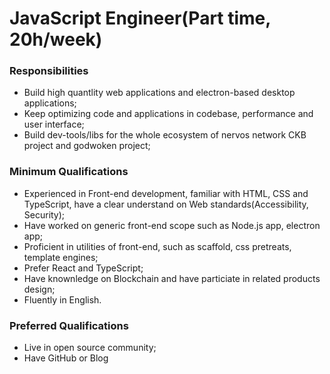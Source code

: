 # JavaScript Engineer(Part time, 20h/week)

### Responsibilities

- Build high quantlity web applications and electron-based desktop applications;
- Keep optimizing code and applications in codebase, performance and user interface;
- Build dev-tools/libs for the whole ecosystem of nervos network CKB project and godwoken project;

### Minimum Qualifications

- Experienced in Front-end development, familiar with HTML, CSS and TypeScript, have a clear understand on Web standards(Accessibility, Security);
- Have worked on generic front-end scope such as Node.js app, electron app;
- Proficient in utilities of front-end, such as scaffold, css pretreats, template engines;
- Prefer React and TypeScript;
- Have knownledge on Blockchain and have particiate in related products design;
- Fluently in English.

### Preferred Qualifications

- Live in open source community;
- Have GitHub or Blog


